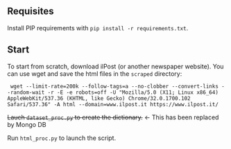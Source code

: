 
Requisites
----------

Install PIP requirements with `pip install -r requirements.txt`.


Start
-----

To start from scratch, download ilPost (or another newspaper website). You can use wget and save the html files in the `scraped` directory: 

``` wget --limit-rate=200k --follow-tags=a --no-clobber --convert-links --random-wait -r -E -e robots=off -U "Mozilla/5.0 (X11; Linux x86_64) AppleWebKit/537.36 (KHTML, like Gecko) Chrome/32.0.1700.102 Safari/537.36" -A html --domain=www.ilpost.it https://www.ilpost.it/``` 

<s>Lauch `dataset_proc.py` to create the dictionary.</s> <- This has been replaced by Mongo DB

Run `html_proc.py` to launch the script.
